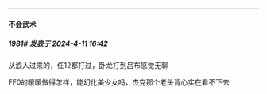 ﻿
*****

####  不会武术  
##### 1981#       发表于 2024-4-11 16:42

从浪人过来的，任12都打过，卧龙打到吕布感觉无聊

FF0的暖暖做得怎样，能幻化美少女吗，杰克那个老头背心实在看不下去


